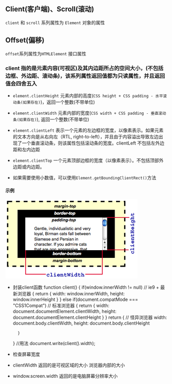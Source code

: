 ## Client(客户端)、Scroll(滚动)

`client` 和 `scroll` 系列属性为 `Element` 对象的属性

## Offset(偏移)

`offset`系列属性为`HTMLElement` 接口属性

### client 指的是元素内容(可视区)及其内边距所占的空间大小，(不包括边框、外边距、滚动条)，该系列属性返回值都为只读属性，并且返回值会四舍五入

- `element.clientHeight` 元素内部的高度(`CSS height + CSS padding - 水平滚动条(如果存在)`)，返回一个整数(不带单位)

- `element.clientWidth` 元素内部的宽度(`CSS width + CSS padding - 垂直滚动条(如果存在)`), 返回一个整数(不带单位)

- `element.clientLeft` 表示一个元素的左边框的宽度，以像素表示。如果元素的文本方向是从右向左（RTL, right-to-left），并且由于内容溢出导致左边出现了一个垂直滚动条，则该属性包括滚动条的宽度。clientLeft 不包括左外边距和左内边距

- `element.clientTop` 一个元素顶部边框的宽度（以像素表示）。不包括顶部外边距或内边距。

- 如果需要使用小数值，可以使用`Element.getBoundingClientRect()`方法
#### 示例
![Alt client](client.png)





* 封装client函数
function client() {
        if(window.innerWidth != null)  // ie9 +  最新浏览器
        {
            return {
                width: window.innerWidth,
                height: window.innerHeight
            }
        }
        else if(document.compatMode === "CSS1Compat")  // 标准浏览器
        {
            return {
                width: document.documentElement.clientWidth,
                height: document.documentElement.clientHeight
            }
        }
        return {   // 怪异浏览器
            width: document.body.clientWidth,
            height: document.body.clientHeight

        }
    }
    //用法
    document.write(client().width);

    
* 检查屏幕宽度
* clientWidth 返回的是可视区域的大小 浏览器内部的大小
* window.screen.width 返回的是电脑屏幕分辨率大小